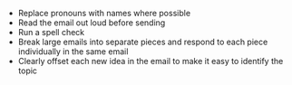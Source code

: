 - Replace pronouns with names where possible
- Read the email out loud before sending
- Run a spell check
- Break large emails into separate pieces and respond to each piece individually in the same email
- Clearly offset each new idea in the email to make it easy to identify the topic